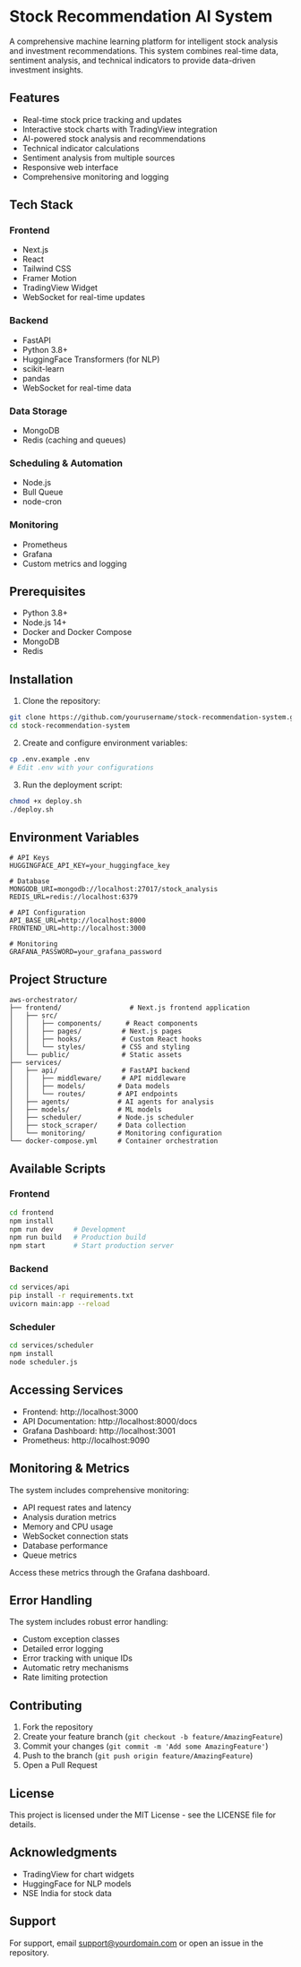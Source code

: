 # Stock Recommendation AI System

A comprehensive machine learning platform for intelligent stock analysis and investment recommendations. This system combines real-time data, sentiment analysis, and technical indicators to provide data-driven investment insights.

## Features

- Real-time stock price tracking and updates
- Interactive stock charts with TradingView integration
- AI-powered stock analysis and recommendations
- Technical indicator calculations
- Sentiment analysis from multiple sources
- Responsive web interface
- Comprehensive monitoring and logging

## Tech Stack

### Frontend
- Next.js
- React
- Tailwind CSS
- Framer Motion
- TradingView Widget
- WebSocket for real-time updates

### Backend
- FastAPI
- Python 3.8+
- HuggingFace Transformers (for NLP)
- scikit-learn
- pandas
- WebSocket for real-time data

### Data Storage
- MongoDB
- Redis (caching and queues)

### Scheduling & Automation
- Node.js
- Bull Queue
- node-cron

### Monitoring
- Prometheus
- Grafana
- Custom metrics and logging

## Prerequisites

- Python 3.8+
- Node.js 14+
- Docker and Docker Compose
- MongoDB
- Redis

## Installation

1. Clone the repository:
```bash
git clone https://github.com/yourusername/stock-recommendation-system.git
cd stock-recommendation-system
```

2. Create and configure environment variables:
```bash
cp .env.example .env
# Edit .env with your configurations
```

3. Run the deployment script:
```bash
chmod +x deploy.sh
./deploy.sh
```

## Environment Variables

```env
# API Keys
HUGGINGFACE_API_KEY=your_huggingface_key

# Database
MONGODB_URI=mongodb://localhost:27017/stock_analysis
REDIS_URL=redis://localhost:6379

# API Configuration
API_BASE_URL=http://localhost:8000
FRONTEND_URL=http://localhost:3000

# Monitoring
GRAFANA_PASSWORD=your_grafana_password
```

## Project Structure

```
aws-orchestrator/
├── frontend/                 # Next.js frontend application
│   ├── src/
│   │   ├── components/      # React components
│   │   ├── pages/          # Next.js pages
│   │   ├── hooks/          # Custom React hooks
│   │   └── styles/         # CSS and styling
│   └── public/             # Static assets
├── services/
│   ├── api/                # FastAPI backend
│   │   ├── middleware/     # API middleware
│   │   ├── models/        # Data models
│   │   └── routes/        # API endpoints
│   ├── agents/            # AI agents for analysis
│   ├── models/            # ML models
│   ├── scheduler/         # Node.js scheduler
│   ├── stock_scraper/     # Data collection
│   └── monitoring/        # Monitoring configuration
└── docker-compose.yml     # Container orchestration
```

## Available Scripts

### Frontend
```bash
cd frontend
npm install
npm run dev     # Development
npm run build   # Production build
npm start       # Start production server
```

### Backend
```bash
cd services/api
pip install -r requirements.txt
uvicorn main:app --reload
```

### Scheduler
```bash
cd services/scheduler
npm install
node scheduler.js
```

## Accessing Services

- Frontend: http://localhost:3000
- API Documentation: http://localhost:8000/docs
- Grafana Dashboard: http://localhost:3001
- Prometheus: http://localhost:9090

## Monitoring & Metrics

The system includes comprehensive monitoring:

- API request rates and latency
- Analysis duration metrics
- Memory and CPU usage
- WebSocket connection stats
- Database performance
- Queue metrics

Access these metrics through the Grafana dashboard.

## Error Handling

The system includes robust error handling:

- Custom exception classes
- Detailed error logging
- Error tracking with unique IDs
- Automatic retry mechanisms
- Rate limiting protection

## Contributing

1. Fork the repository
2. Create your feature branch (`git checkout -b feature/AmazingFeature`)
3. Commit your changes (`git commit -m 'Add some AmazingFeature'`)
4. Push to the branch (`git push origin feature/AmazingFeature`)
5. Open a Pull Request

## License

This project is licensed under the MIT License - see the LICENSE file for details.

## Acknowledgments

- TradingView for chart widgets
- HuggingFace for NLP models
- NSE India for stock data

## Support

For support, email support@yourdomain.com or open an issue in the repository.
